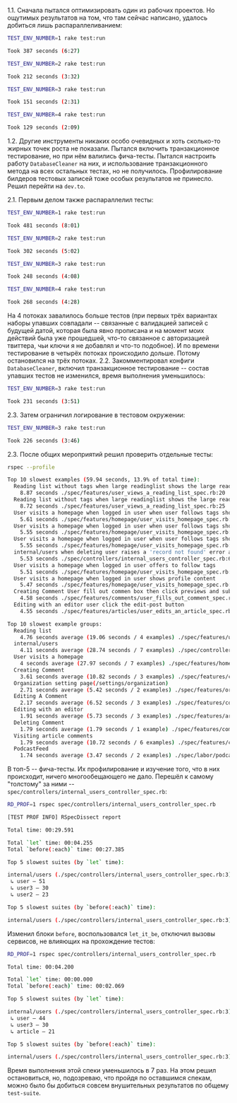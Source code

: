 1.1. Сначала пытался оптимизировать один из рабочих проектов. Но ощутимых результатов на том, что там сейчас написано, удалось добиться лишь распараллеливанием:
```bash
TEST_ENV_NUMBER=1 rake test:run

Took 387 seconds (6:27)

TEST_ENV_NUMBER=2 rake test:run

Took 212 seconds (3:32)

TEST_ENV_NUMBER=3 rake test:run

Took 151 seconds (2:31)

TEST_ENV_NUMBER=4 rake test:run

Took 129 seconds (2:09)
```
1.2. Другие инструменты никаких особо очевидных и хоть сколько-то жирных точек роста не показали. Пытался включить транзакционное тестирование, но при нём валились фича-тесты. Пытался настроить работу `DatabaseCleaner` на них, и использование транзакционного метода на всех остальных тестах, но не получилось. Профилирование билдеров тестовых записей тоже особых результатов не принесло. Решил перейти на `dev.to`.

2.1. Первым делом также распараллелил тесты:

```bash
TEST_ENV_NUMBER=1 rake test:run

Took 481 seconds (8:01)

TEST_ENV_NUMBER=2 rake test:run

Took 302 seconds (5:02)

TEST_ENV_NUMBER=3 rake test:run

Took 248 seconds (4:08)

TEST_ENV_NUMBER=4 rake test:run

Took 268 seconds (4:28)
```
На 4 потоках завалилось больше тестов (при первых трёх вариантах наборы упавших совпадали -- связанные с валидацией записей с будущей датой, которая была явно прописана и на момент моих действий была уже прошедшей, что-то связанное с авторизацией твиттера, чьи ключи я не добавлял и что-то подобное). И по времени тестирование в четырёх потоках происходило дольше. Потому остановился на трёх потоках.
2.2. Закомментировал конфиги `DatabaseCleaner`, включил транзакционное тестирование -- состав упавших тестов не изменился, время выполнения уменьшилось:

```bash
TEST_ENV_NUMBER=3 rake test:run

Took 231 seconds (3:51)
```
2.3. Затем ограничил логирование в тестовом окружении:
```bash
TEST_ENV_NUMBER=3 rake test:run

Took 226 seconds (3:46)
```
2.3. После общих мероприятий решил проверить отдельные тесты:

```bash
rspec --profile

Top 10 slowest examples (59.94 seconds, 13.9% of total time):
  Reading list without tags when large readinglist shows the large reading list
    8.87 seconds ./spec/features/user_views_a_reading_list_spec.rb:20
  Reading list without tags when large readinglist shows the large readinglist after user clicks the show more button
    8.72 seconds ./spec/features/user_views_a_reading_list_spec.rb:25
  User visits a homepage when logged in user when user follows tags shows the followed tags
    5.61 seconds ./spec/features/homepage/user_visits_homepage_spec.rb:58
  User visits a homepage when logged in user when user follows tags shows other tags
    5.55 seconds ./spec/features/homepage/user_visits_homepage_spec.rb:71
  User visits a homepage when logged in user when user follows tags shows followed tags ordered by weight and name
    5.55 seconds ./spec/features/homepage/user_visits_homepage_spec.rb:65
  internal/users when deleting user raises a 'record not found' error after deletion
    5.53 seconds ./spec/controllers/internal_users_controller_spec.rb:68
  User visits a homepage when logged in user offers to follow tags
    5.51 seconds ./spec/features/homepage/user_visits_homepage_spec.rb:42
  User visits a homepage when logged in user shows profile content
    5.47 seconds ./spec/features/homepage/user_visits_homepage_spec.rb:34
  Creating Comment User fill out commen box then click previews and submit
    4.58 seconds ./spec/features/comments/user_fills_out_comment_spec.rb:22
  Editing with an editor user click the edit-post button
    4.55 seconds ./spec/features/articles/user_edits_an_article_spec.rb:18

Top 10 slowest example groups:
  Reading list
    4.76 seconds average (19.06 seconds / 4 examples) ./spec/features/user_views_a_reading_list_spec.rb:3
  internal/users
    4.11 seconds average (28.74 seconds / 7 examples) ./spec/controllers/internal_users_controller_spec.rb:3
  User visits a homepage
    4 seconds average (27.97 seconds / 7 examples) ./spec/features/homepage/user_visits_homepage_spec.rb:3
  Creating Comment
    3.61 seconds average (10.82 seconds / 3 examples) ./spec/features/comments/user_fills_out_comment_spec.rb:3
  Organization setting page(/settings/organization)
    2.71 seconds average (5.42 seconds / 2 examples) ./spec/features/organization/user_updates_org_settings_spec.rb:3
  Editing A Comment
    2.17 seconds average (6.52 seconds / 3 examples) ./spec/features/comments/user_edits_a_comment_spec.rb:3
  Editing with an editor
    1.91 seconds average (5.73 seconds / 3 examples) ./spec/features/articles/user_edits_an_article_spec.rb:3
  Deleting Comment
    1.79 seconds average (1.79 seconds / 1 example) ./spec/features/comments/user_delete_a_comment_spec.rb:3
  Visiting article comments
    1.79 seconds average (10.72 seconds / 6 examples) ./spec/features/comments/user_views_article_comments_spec.rb:3
  PodcastFeed
    1.74 seconds average (3.47 seconds / 2 examples) ./spec/labor/podcast_feed_spec.rb:8
```
В топ-5 -- фича-тесты. Их профилирование и изучение того, что в них происходит, ничего многообещающего не дало. Перешёл к самому "толстому" за ними -- `spec/controllers/internal_users_controller_spec.rb`:
```bash
RD_PROF=1 rspec spec/controllers/internal_users_controller_spec.rb

[TEST PROF INFO] RSpecDissect report

Total time: 00:29.591

Total `let` time: 00:04.255
Total `before(:each)` time: 00:27.385

Top 5 slowest suites (by `let` time):

internal/users (./spec/controllers/internal_users_controller_spec.rb:3) – 00:04.255 of 00:29.591 (7)
 ↳ user – 51
 ↳ user3 – 30
 ↳ user2 – 23

Top 5 slowest suites (by `before(:each)` time):

internal/users (./spec/controllers/internal_users_controller_spec.rb:3) – 00:27.385 of 00:29.591 (7)
```
Изменил блоки `before`, воспользовался `let_it_be`, отключил вызовы сервисов, не влияющих на прохождение тестов:
```bash
RD_PROF=1 rspec spec/controllers/internal_users_controller_spec.rb

Total time: 00:04.200

Total `let` time: 00:00.000
Total `before(:each)` time: 00:02.069

Top 5 slowest suites (by `let` time):

internal/users (./spec/controllers/internal_users_controller_spec.rb:3) – 00:00.000 of 00:04.200 (7)
 ↳ user – 44
 ↳ user3 – 30
 ↳ article – 21

Top 5 slowest suites (by `before(:each)` time):

internal/users (./spec/controllers/internal_users_controller_spec.rb:3) – 00:02.069 of 00:04.200 (7)
```
Время выполнения этой спеки уменьшилось в 7 раз. На этом решил остановиться, но, подозреваю, что пройдя по оставшимся спекам, можно было бы добиться совсем внушительных результатов по общему `test-suite`.
